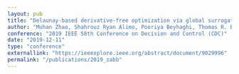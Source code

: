 ```yaml
---
layout: pub
title: "Delaunay-based derivative-free optimization via global surrogates with safe and exact function evaluations"
author: "Muhan Zhao, Shahrouz Ryan Alimo, Pooriya Beyhaghi, Thomas R. Bewley"
conference: "2019 IEEE 58th Conference on Decision and Control (CDC)"
date: "2019-12-11"
type: "conference"
externallink: "https://ieeexplore.ieee.org/abstract/document/9029996"
permalink: "/publications/2019_zabb"
---
```

